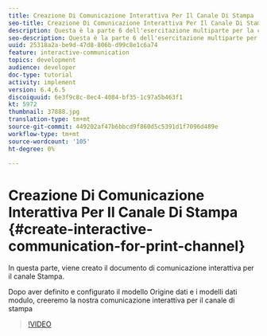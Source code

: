 ```yaml
---
title: Creazione Di Comunicazione Interattiva Per Il Canale Di Stampa
seo-title: Creazione Di Comunicazione Interattiva Per Il Canale Di Stampa
description: Questa è la parte 6 dell'esercitazione multiparte per la creazione del primo documento di comunicazione interattivo per il canale di stampa. In questa parte, viene creato il documento di comunicazione interattiva per il canale Stampa.
seo-description: Questa è la parte 6 dell'esercitazione multiparte per la creazione del primo documento di comunicazione interattivo per il canale di stampa. In questa parte, viene creato il documento di comunicazione interattiva per il canale Stampa.
uuid: 25318a2a-be9d-47d8-806b-d99c8e1c6a74
feature: interactive-communication
topics: development
audience: developer
doc-type: tutorial
activity: implement
version: 6.4,6.5
discoiquuid: 6e3f9c8c-8ec4-4084-bf35-1c97a5b463f1
kt: 5972
thumbnail: 37888.jpg
translation-type: tm+mt
source-git-commit: 449202af47b6bbcd9f860d5c5391d1f7096d489e
workflow-type: tm+mt
source-wordcount: '105'
ht-degree: 0%

---
```



# Creazione Di Comunicazione Interattiva Per Il Canale Di Stampa {#create-interactive-communication-for-print-channel}

In questa parte, viene creato il documento di comunicazione interattiva per il canale Stampa.

Dopo aver definito e configurato il modello Origine dati e i modelli dati modulo, creeremo la nostra comunicazione interattiva per il canale di stampa

>[!VIDEO](https://video.tv.adobe.com/v/37888/?quality=9)

